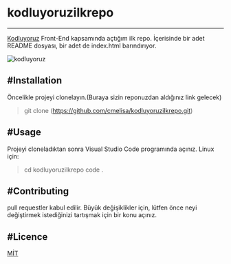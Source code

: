 # kodluyoruzilkrepo
-------------
[Kodluyoruz](https://www.kodluyoruz.org/) Front-End kapsamında açtığım ilk repo. İçerisinde bir adet README dosyası, bir adet de index.html barındırıyor.

![kodluyoruz](https://miro.medium.com/max/500/2*TZeK0kyHTRHVv3gUi8BtQg.png)

#Installation 
------------
Öncelikle projeyi clonelayın.(Buraya sizin reponuzdan aldığınız link gelecek)
> git clone (https://github.com/cmelisa/kodluyoruzilkrepo.git)

#Usage
-----
Projeyi cloneladıktan sonra Visual Studio Code programında açınız.
Linux için:
 >cd kodluyoruzilkrepo
     code . 

#Contributing
---
pull requestler kabul edilir. Büyük değişiklikler için, lütfen önce neyi değiştirmek istediğinizi tartışmak için bir konu açınız.

#Licence
---
[MİT](https://choosealicense.com/licenses/mit/)